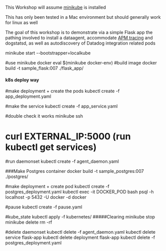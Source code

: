 This Workshop will assume [minikube](https://github.com/kubernetes/minikube/blob/v0.28.2/README.md) is installed

This has only been tested in a Mac environment but should generally work for linux as well

The goal of this workshop is to demonstrate via a simple Flask app the pathing involved to install a dataagent, accommodate [APM tracing](https://docs.datadoghq.com/tracing/setup/kubernetes/) and dogstatsd, as well as autodiscovery of Datadog integration related pods

minikube start --bootstrapper=localkube

#use minikube docker
eval $(minikube docker-env)
#build image
docker build -t sample_flask:007 ./flask_app/


#### k8s deploy way

#make deployment + create the pods
kubectl create -f app_deployment.yaml

#make the service
kubectl create -f app_service.yaml

#double check it works
minikube ssh
# curl EXTERNAL_IP:5000 (run kubectl get services)

#run daemonset
kubectl create -f agent_daemon.yaml


###Make Postgres container
docker build -t sample_postgres:007 ./postgres/

#make deployment + create pod
kubectl create -f postgres_deployment.yaml
kubectl exec -it DOCKER_POD bash
psql -h localhost -p 5432 -U docker -d docker

#pause
kubectl create -f pause.yaml

#kube_state
kubectl apply -f kubernetes/
#####Clearing
minikube stop
minikube delete
rm -rf 

#delete daemonset
kubectl delete -f agent_daemon.yaml
kubectl delete service flask-app
kubectl delete deployment flask-app
kubectl delete -f postgres_deployment.yaml
